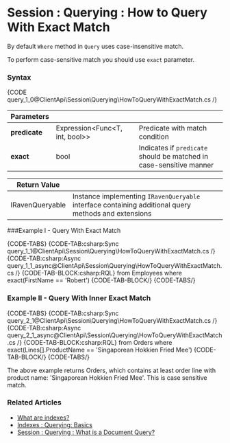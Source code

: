 # Session : Querying : How to Query With Exact Match

By default `Where` method in `Query` uses case-insensitive match.

To perform case-sensitive match you should use `exact` parameter.

### Syntax

{CODE query_1_0@ClientApi\Session\Querying\HowToQueryWithExactMatch.cs /}


| Parameters | | |
| ------------- | ------------- | ----- |
| **predicate** | Expression<Func<T, int, bool>> | Predicate with match condition |
| **exact** | bool | Indicates if `predicate` should be matched in case-sensitive manner |

| Return Value | |
| ------------- | ----- |
| IRavenQueryable | Instance implementing `IRavenQueryable` interface containing additional query methods and extensions |


###Example I - Query With Exact Match

{CODE-TABS}
{CODE-TAB:csharp:Sync query_1_1@ClientApi\Session\Querying\HowToQueryWithExactMatch.cs /}
{CODE-TAB:csharp:Async query_1_1_async@ClientApi\Session\Querying\HowToQueryWithExactMatch.cs /}
{CODE-TAB-BLOCK:csharp:RQL}
from Employees where exact(FirstName == 'Robert')
{CODE-TAB-BLOCK/}
{CODE-TABS/}


### Example II - Query With Inner Exact Match

{CODE-TABS}
{CODE-TAB:csharp:Sync query_2_1@ClientApi\Session\Querying\HowToQueryWithExactMatch.cs /}
{CODE-TAB:csharp:Async query_2_1_async@ClientApi\Session\Querying\HowToQueryWithExactMatch.cs /}
{CODE-TAB-BLOCK:csharp:RQL}
from Orders 
where exact(Lines[].ProductName == 'Singaporean Hokkien Fried Mee')
{CODE-TAB-BLOCK/}
{CODE-TABS/}

The above example returns Orders, which contains at least order line with product name: 'Singaporean Hokkien Fried Mee'. This is case sensitive match. 

### Related Articles

- [What are indexes?](../../../indexes/what-are-indexes)
- [Indexes : Querying: Basics](../../../indexes/querying/basics)  
- [Session : Querying : What is a Document Query?](../document-query/what-is-document-query.dotnet)
